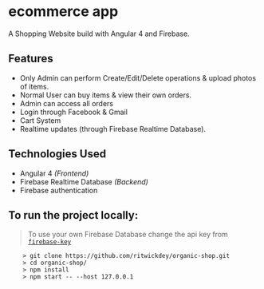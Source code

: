 # ecommerce app

A Shopping Website build with Angular 4 and Firebase.

## Features

- Only Admin can perform Create/Edit/Delete operations & upload photos of items.
- Normal User can buy items & view their own orders.
- Admin can access all orders
- Login through Facebook & Gmail
- Cart System
- Realtime updates (through Firebase Realtime Database).


## Technologies Used

- Angular 4 *(Frontend)*
- Firebase Realtime Database *(Backend)*
- Firebase authentication


## To run the project locally:
> To use your own Firebase Database change the api key from [`firebase-key`](./src/private/firebase-key.ts)

```
    > git clone https://github.com/ritwickdey/organic-shop.git
    > cd organic-shop/
    > npm install
    > npm start -- --host 127.0.0.1

```




